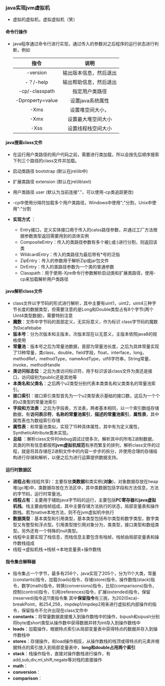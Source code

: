 ### java实现jvm虚拟机

* 虚拟的虚拟机，虚拟虚拟机（笑）



#### 命令行操作

* java程序通过命令行进行实现，通过传入的参数对之后程序的运行状态进行判断，例如

  |       指令       |          说明          |
  | :--------------: | :--------------------: |
  |     -version     | 输出版本信息，然后退出 |
  |    -？/-help     | 输出帮助信息，然后退出 |
  |  -cp/-classpath  |     指定用户类路径     |
  | -Dproperty=value |    设置java系统属性    |
  |    -Xms<size>    |    设置堆空间大小，    |
  |    -Xmx<size>    |   设置最大堆空间大小   |
  |    -Xss<size>    |   设置线程栈空间大小   |



#### java搜索class文件

* 在运行用户类路径的用户代码之前，需要进行类加载，所以会按先后顺序搜索下列三个路径的class文件并加载。
* 启动类路径  bootstrap (默认在jre\lib中)
* 扩展类路径  extension (默认在jre\lib\ext)
* 用户类路径  user (默认为当前连接"."，可以使用-cp类追踪更改)
* -cp中使用分隔符加载多个用户类路径，Windows中使用";"分割，Unix中使用":"分割

* **实现方式** ：
  * Entry接口，定义实体接口用于传入的calss路径参数，并通过工厂方法根据参数类型返回需要用到的具体实例
  * CompositeEntry：传入的类路径参数有多个被(;或:)进行分割，则返回该类
  * WildcardEntry：传入的类路径为最后带有*号的泛指
  * ZipEntry：传入的参数用于解析Zip或jar包文件
  * DirEntry：传入的类路径参数为一个类的普通参数
  * Classpath：用于使用-Xjre命令行参数解析启动类和扩展类路径，使用-cp来加载解析用户类路径

#### java解析class文件

* class文件以字节码的形式进行解析，其中主要有uint1，uint2，uint4三种字节长度的数据类型，但需要注意的是Long和Double类型占有8个字节(两个Uint4类型数据)，需要特别注意
* **魔数**：文件中字节码的首部定义，无实际意义，作为标识 class字节码的魔数为0xcafebabe
* **版本号**：分为次版本和主版本，次版本现在以无意义，主版本依照java8的规格使用
* **常量池**：版本号之后为常量池数据，首部为常量池长度，之后为具体常量实现了13种常量，类class，double，field字段，float，interface，long，methodRef，methodType，nameAndType，utf8字符串，String常量，invoke，methodHandle
* **类访问标志位**：之后为类访问标识符，用于标识该该class文件为类还是接口，访问级别为public还是其他等
* **本类名和父类名**：之后两个u2类型分别代表本类类名和父类类名的常量池索引。
* **接口索引**：接口索引类型首先为一个u2类型表示基础的接口数，这后为一个个的u2类型的常量池索引
* **字段和方法表**：之后为字段表，方法表，两者基本相同，以一个索引数组存储数据，有**访问表示符**，**名称的常量池索引**，**描述的常量池索引**，**属性表**，其中属性表也为数组索引存储
* **属性表**：和常量池类似，实现了15种具体属性，其中有为定义属性，SyntheticAttribute类未实现。
* **总结** ：解析class文件时debug调试过很多次，解析其中的所有2进制数据，其类的所有信息都按照**jvm虚拟机规范**有序而繁复的排列，解析class文件的过程，就是将其存储在2进制文件中的内容一步步的拆分，并使用合理的存储结构进行存储和解析，以便之后为进行运算提供数据支持。

#### 运行时数据区

* **进程占有**(线程共享)：主要存放**类数据**和类实例(**对象**)，对象数据存放在heap堆(gc堆)中，类数据存放在方法区中，其中类数据包括字段和方法信息，方法的字节码，运行时常量池。
* **线程占有**：主要用于辅助java字节码的运行，主要包括**PC寄存器**和**java虚拟机栈**。栈主要由栈帧组成，其中主要存储方法执行的状态，局部变量表和操作数栈。若为native本地方法，则不在jvm虚拟机中执行
* **数据类型**：基本类型和引用类型，基本类型包括布尔类型和数字类型，数字类型又有整型和浮点型。引用类型按引用对象分为，类类型，接口类型和数组类型。另外还有一个特殊的null类型。
* 线程中主要实现了栈信息，而栈信息主要包含有栈帧，栈帧由局部变量表和操作数栈组成
* 线程->虚拟机栈->栈帧->本地变量表+操作数栈

#### 指令集合解释器

* 指令集占一个字节，最多有256个，java实现了205个，分为11个大类，常量(constants)指令，加载(loads)指令，存储(store)指令，操作数栈(stack)指令，数学(math)指令，转换(conversions)指令，比较(comparisons)指令，控制(control)指令，引用(references)指令，扩展(extended)指令，保留(reserved)指令这11类指令集 其中**保留指令**有三挑，为202(0xca)-breakPoint，和254,256，impdep1/impdep2用来进行虚拟机内部操作的指令，保留指令不允许出现在class文件中
* **constants**：将常量数据直接推入到操作数栈中的操作，bipush和sipush分别将byte或short类型从操作数中获得数据并转为int存入到操作数栈中
* **loads**：加载操作，根据特点索引从局部变量表中获得特点的数据并存入到操作数栈中
* **stores**：存储操作，和load操作相反，从操作数栈的栈顶或得特点的元素并根据特点的索引放入到局部变量表中，**long和double占用两个索引**
* **stack**：栈操作指令，直接对操作数栈进行操作，有add,sub,div,ml,shift,negate等对栈的直接操作
* **math**：
* **conversion**：
* **comparison**：

